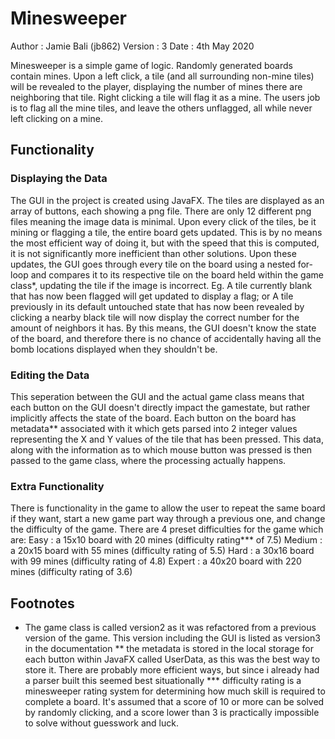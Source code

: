 # Minesweeper

Author : Jamie Bali (jb862)
Version : 3
Date : 4th May 2020

Minesweeper is a simple game of logic. Randomly generated boards contain mines. 
Upon a left click, a tile (and all surrounding non-mine tiles) will be revealed
to the player, displaying the number of mines there are neighboring that tile.
Right clicking a tile will flag it as a mine. The users job is to flag all the
mine tiles, and leave the others unflagged, all while never left clicking on a
mine.


## Functionality

### Displaying the Data

The GUI in the project is created using JavaFX. The tiles are displayed as an
array of buttons, each showing a png file. There are only 12 different png files
meaning the image data is minimal.
Upon every click of the tiles, be it mining or flagging a tile, the entire board
gets updated. This is by no means the most efficient way of doing it, but with 
the speed that this is computed, it is not significantly more inefficient than
other solutions.
Upon these updates, the GUI goes through every tile on the board using a nested
for-loop and compares it to its respective tile on the board held within the 
game class*, updating the tile if the image is incorrect.
Eg. A tile currently blank that has now been flagged will get updated to display
    a flag; or
    A tile previously in its default untouched state that has now been revealed
    by clicking a nearby black tile will now display the correct number for the
    amount of neighbors it has.
By this means, the GUI doesn't know the state of the board, and therefore there
is no chance of accidentally having all the bomb locations displayed when they 
shouldn't be.


### Editing the Data

This seperation between the GUI and the actual game class means that each button
on the GUI doesn't directly impact the gamestate, but rather implicitly affects
the state of the board.
Each button on the board has metadata** associated with it which gets parsed 
into 2 integer values representing the X and Y values of the tile that has been
pressed. This data, along with the information as to which mouse button was
pressed is then passed to the game class, where the processing actually happens.

### Extra Functionality

There is functionality in the game to allow the user to repeat the same board if
they want, start a new game part way through a previous one, and change the 
difficulty of the game. There are 4 preset difficulties for the game which are:
Easy : a 15x10 board with 20 mines (difficulty rating*** of 7.5)
Medium : a 20x15 board with 55 mines (difficulty rating of 5.5)
Hard : a 30x16 board with 99 mines (difficulty rating of 4.8)
Expert : a 40x20 board with 220 mines (difficulty rating of 3.6)





## Footnotes

* The game class is called version2 as it was refactored from a previous version
  of the game. This version including the GUI is listed as version3 in the 
  documentation
** the metadata is stored in the local storage for each button within JavaFX 
   called UserData, as this was the best way to store it. There are probably
   more efficient ways, but since i already had a parser built this seemed best
   situationally 
*** difficulty rating is a minesweeper rating system for determining how much
    skill is required to complete a board. It's assumed that a score of 10 or
    more can be solved by randomly clicking, and a score lower than 3 is
    practically impossible to solve without guesswork and luck.
